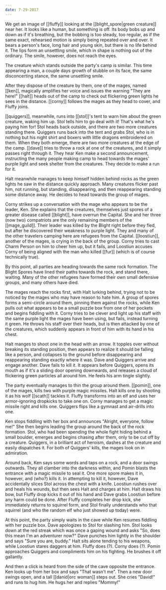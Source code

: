 ```yaml
---
date: 7-29-2017
---
```


We get an image of [[fluffy]] looking at the [[blight_spore|green creature]]
near her. It looks like a human, but something is off. Its body bobs up and
down as if it's breathing, but the bobbing is too steady, too regular, as if
the same exact, rehearsed motion is simply being repeated over and over. It
bears a person's face, long hair and young skin, but there is no life behind
it. The lips form an unsettling smile, which in shape is nothing out of the
ordinary. The smile, however, does not reach the eyes.

The creature which stands outside the party's camp is similar. This time
appearing a man, a couple days growth of stubble on its face, the same
disconcerting stance, the same unsettling smile.

After they dispose of the creature by them, one of the mages, named [[ken]],
magically amplifies her voice and issues the warning "They are here!" [[halt]]
heads out of the camp to check out flickering green lights he sees in the
distance. [[corny]] follows the mages as they head to cover, and Fluffy joins.

[[quiggers]], meanwhile, runs into [[stol]]'s tent to warn him about the green
creature, waking him up. Stol tells him to go deal with it! That's what he's
paying him for! Stol heads back outside, and there are two more creatures
standing there. Quiggers runs back into the tent and grabs Stol, who is in
nothing but his night shirt and boxers with little dragons embroidered on them.
When they both emerge, there are two more creatures at the edge of the camp.
[[dave]] tries to throw a rock at one of the creatures, and it simply passes
right through it. They hear Ken make a second announcement, instructing the
many people making camp to head towards the mages' purple light and seek
shelter from the creatures. They decide to make a run for it.

Halt meanwhile manages to keep himself hidden behind rocks as the green lights
he saw in the distance quickly approach. Many creatures flicker past him, not
running, but standing, disappearing, and then reappearing standing some
distance away. He decides to head towards the group of mages.

Corny strikes up a conversation with the mage who appears to be the leader,
Ken. She explains that the creatures, themselves just spores of a greater
disease called [[blight]], have overrun the Capital. She and her three (now
two) compatriots are the only remaining members of the [[mage_guild]]. Their
leader was killed by the Blight right before they fled, but after he discovered
their weakness to purple light. They and many of the other travelers camping
here are refugees from the Capital. [[loostiun]], another of the mages, is
crying in the back of the group. Corny tries to cast Charm Person on him to
cheer him up, but it fails, and Loostiun accuses Corny of being aligned with
the man who killed [[fur]] (which is of course technically true).

By this point, all parties are heading towards the same rock formation. The
Blight Spores have lined their paths towards the rock, and stand there,
waiting. Many of the other refugees have formed their own small defensive
groups, and many others have died.

The mages reach the rocks first, with Halt lurking behind, trying not to be
noticed by the mages who may have reason to hate him. A group of spores forms a
semi-circle around them, pinning them against the rocks, while Ken pulls out
what appears to be a small puzzle box from one of her pockets and begins
fiddling with it. Corny tries to be clever and light up his staff with the same
purple light the mages have been using, but fails, instead turning it green. He
throws his staff over their heads, but is then attacked by one of the
creatures, which suddenly appears in front of him with its hand in his chest.

Halt manges to shoot one in the head with an arrow. It topples over without
breaking its standing position, then appears to realize it should be falling
like a person, and collapses to the ground before disappearing and reappearing
standing exactly where it was. Dave and Quiggers arrive and engage another.
Dave fails to kill it. It appears before Quiggers, opens its mouth as if it's a
sliding door opening downwards, and releases a cloud of flickering green
particles all around him. He feels his arm tingle slightly.

The party eventually manages to thin the group around them. [[pomin]], one of
the mages, kills two with purple magic missiles. Halt kills one by shooting it
as his wolf [[scath]] tackles it. Fluffy transforms into an elf and uses her
armor-ignoring dropkicks to take one on. Corny manages to get a magic missile
right and kills one. Quiggers flips like a gymnast and air-drills into one.

Ken stops fiddling with her box and announces "Alright, everyone, follow me!"
She then begins leading the group around the back of the rock formation. Stol,
who had been spending the whole fight hiding behind a small boulder, emerges
and begins chasing after them, only to be cut off by a creature. Quiggers, in a
brilliant act of heroism, dashes at the creature and easily dispatches it. For
both of Quiggers' kills, the mages look on in admiration.

Around back, Ken says some words and taps on a rock, and a door swings
outwards. They all clamber into the darkness within, and Pomin blasts the
entrance with a magic missile to seal it. One more spore makes it in, however,
and (who?) kills it. In attempting to kill it, however, Dave accidentally
slices Stol across the chest with a knife. Loostiun rushes over and heals his
wounds, but then sees Halt and charges at him. Halt draws his bow, but Fluffy
drop kicks it out of his hand and Dave grabs Loostiun before any harm could be
done. After Fluffy completes her drop kick, she immediately returns to squirrel
form, and Stol finally understands who that squirrel (and who the random elf
who just showed up today) were.

At this point, the party simply waits in the cave while Ken resumes fiddling
with her puzzle box. Dave apologizes to Stol for slashing him. Stol looks down
at the red streak which was once a gaping wound and asks "So, does this mean
I'm an adventurer now?" Dave punches him lightly in the shoulder and says "Sure
you are, buddy." Halt sits alone tending to his weapons, while Loostiun stares
daggers at him. Fluffy does (?). Corny does (?). Pomin approaches Quiggers and
compliments him on his fighting. He brushes it off gallantly.

And then a click is heard from the side of the cave opposite the entrance. Ken
looks up from her box and says "That wasn't me". Then a new door swings open,
and a tall [[danid|orc woman]] steps out. She cries "David!" and runs to hug
him. He hugs her and replies "Mommy!"
